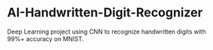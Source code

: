 # AI-Handwritten-Digit-Recognizer
Deep Learning project using CNN to recognize handwritten digits with 99%+ accuracy on MNIST.
